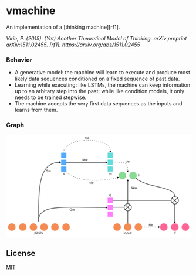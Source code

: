 # vmachine
An implementation of a [thinking machine][rf1].

<cite>Virie, P. (2015). (Yet) Another Theoretical Model of Thinking. arXiv preprint arXiv:1511.02455.<cite>
   [rf1]: <https://arxiv.org/abs/1511.02455>
   
### Behavior

* A generative model: the machine will learn to execute and produce most likely data sequences conditioned on a fixed sequence of past data.
* Learning while executing: like LSTMs, the machine can keep information up to an arbitary step into the past; while like condition models, it only needs to be trained stepwise. 
* The machine accepts the very first data sequences as the inputs and learns from them.
   
### Graph

<p align="center"><img src="/artifacts/graph.png?raw=true" width="750"></p>

License
----

[MIT](./LICENSE)

